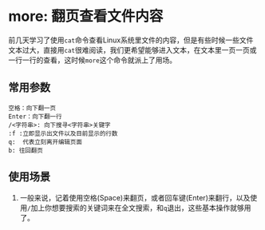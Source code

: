 # more: 翻页查看文件内容
前几天学习了使用`cat`命令查看Linux系统里文件的内容，但是有些时候一些文件文本过大，直接用`cat`很难阅读，我们更希望能够进入文本，在文本里一页一页或一行一行的查看，这时候`more`这个命令就派上了用场。

## 常用参数
```
空格：向下翻一页
Enter：向下翻一行
/<字符串>: 向下搜寻<字符串>关键字
:f :立即显示出文件以及目前显示的行数
q:  代表立刻离开编辑页面
b: 往回翻页
```

## 使用场景
1. 一般来说，记着使用空格(Space)来翻页，或者回车键(Enter)来翻行，以及使用`/`加上你想要搜索的关键词来在全文搜索，和`q`退出，这些基本操作就够用了。
